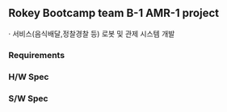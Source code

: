 ## Rokey Bootcamp team B-1 AMR-1 project

· 서비스(음식배달,정찰경찰 등) 로봇 및 관제 시스템 개발

### Requirements

### H/W Spec

### S/W Spec
